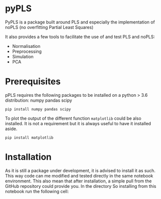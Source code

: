 # pyPLS

PyPLS is a package built around PLS and especially the implementation of noPLS (no overfitting Partial Least Squares)

It also provides a few tools to facilitate the use of and test PLS and noPLS:

- Normalisation
- Preprocessing
- Simulation
- PCA

# Prerequisites
pPLS requires the following packages to be installed on a python > 3.6 distribution: numpy pandas scipy

`pip install numpy pandas scipy`

To plot the output of the different function `matplotlib` could be also installed. It is not a requirement but it is always useful to have it installed aside.

`pip install matplotlib`

# Installation

As it is still a package under development, it is advised to install it as such. This way code can me modified and tested directly in the same notebook environment. This also mean that after installation, a simple pull from the GitHub repository could provide you. In the directory So installing from this notebook run the following cell:
